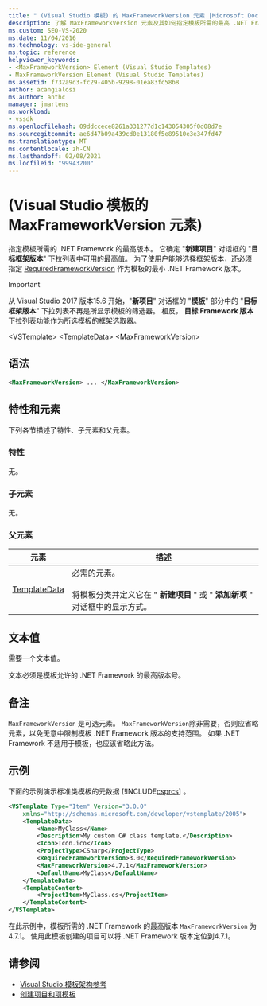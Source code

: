 ```yaml
---
title: " (Visual Studio 模板) 的 MaxFrameworkVersion 元素 |Microsoft Docs"
description: 了解 MaxFrameworkVersion 元素及其如何指定模板所需的最高 .NET Framework 版本。
ms.custom: SEO-VS-2020
ms.date: 11/04/2016
ms.technology: vs-ide-general
ms.topic: reference
helpviewer_keywords:
- <MaxFrameworkVersion> Element (Visual Studio Templates)
- MaxFrameworkVersion Element (Visual Studio Templates)
ms.assetid: f732a9d3-fc29-405b-9298-01ea83fc58b8
author: acangialosi
ms.author: anthc
manager: jmartens
ms.workload:
- vssdk
ms.openlocfilehash: 09ddccece8261a331277d1c143054305f0d08d7e
ms.sourcegitcommit: ae6d47b09a439cd0e13180f5e89510e3e347fd47
ms.translationtype: MT
ms.contentlocale: zh-CN
ms.lasthandoff: 02/08/2021
ms.locfileid: "99943200"
---
```

# <a name="maxframeworkversion-element-visual-studio-templates"></a> (Visual Studio 模板的 MaxFrameworkVersion 元素) 

指定模板所需的 .NET Framework 的最高版本。 它确定 "**新建项目**" 对话框的 "**目标框架版本**" 下拉列表中可用的最高值。 为了使用户能够选择框架版本，还必须指定 [RequiredFrameworkVersion](../extensibility/requiredframeworkversion-element-visual-studio-templates.md) 作为模板的最小 .NET Framework 版本。

> [!IMPORTANT]
> 从 Visual Studio 2017 版本15.6 开始，"**新项目**" 对话框的 "**模板**" 部分中的 "**目标框架版本**" 下拉列表不再是所显示模板的筛选器。 相反， **目标 Framework 版本** 下拉列表功能作为所选模板的框架选取器。

 \<VSTemplate> \<TemplateData>
 \<MaxFrameworkVersion>

## <a name="syntax"></a>语法

```xml
<MaxFrameworkVersion> ... </MaxFrameworkVersion>
```

## <a name="attributes-and-elements"></a>特性和元素
 下列各节描述了特性、子元素和父元素。

### <a name="attributes"></a>特性
 无。

### <a name="child-elements"></a>子元素
 无。

### <a name="parent-elements"></a>父元素

|元素|描述|
|-------------|-----------------|
|[TemplateData](../extensibility/templatedata-element-visual-studio-templates.md)|必需的元素。<br /><br /> 将模板分类并定义它在 " **新建项目** " 或 " **添加新项** " 对话框中的显示方式。|

## <a name="text-value"></a>文本值
 需要一个文本值。

 文本必须是模板允许的 .NET Framework 的最高版本号。

## <a name="remarks"></a>备注

`MaxFrameworkVersion` 是可选元素。 `MaxFrameworkVersion`除非需要，否则应省略元素，以免无意中限制模板 .NET Framework 版本的支持范围。 如果 .NET Framework 不适用于模板，也应该省略此方法。

## <a name="example"></a>示例

下面的示例演示标准类模板的元数据 [!INCLUDE[csprcs](../data-tools/includes/csprcs_md.md)] 。

```xml
<VSTemplate Type="Item" Version="3.0.0"
    xmlns="http://schemas.microsoft.com/developer/vstemplate/2005">
    <TemplateData>
        <Name>MyClass</Name>
        <Description>My custom C# class template.</Description>
        <Icon>Icon.ico</Icon>
        <ProjectType>CSharp</ProjectType>
        <RequiredFrameworkVersion>3.0</RequiredFrameworkVersion>
        <MaxFrameworkVersion>4.7.1</MaxFrameworkVersion>
        <DefaultName>MyClass</DefaultName>
    </TemplateData>
    <TemplateContent>
        <ProjectItem>MyClass.cs</ProjectItem>
    </TemplateContent>
</VSTemplate>
```

在此示例中，模板所需的 .NET Framework 的最高版本 `MaxFrameworkVersion` 为4.7.1。 使用此模板创建的项目可以将 .NET Framework 版本定位到4.7.1。

## <a name="see-also"></a>请参阅

- [Visual Studio 模板架构参考](../extensibility/visual-studio-template-schema-reference.md)
- [创建项目和项模板](../ide/creating-project-and-item-templates.md)
